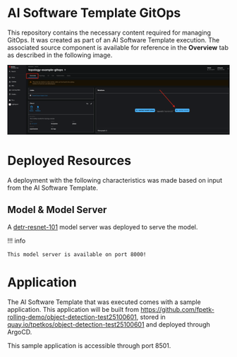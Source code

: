 # **AI Software Template GitOps**

This repository contains the necessary content required for managing GitOps. It was created as part of an AI Software Template execution. The associated source component is available for reference in the **Overview** tab as described in the following image.

![Overview Tab](./images/overview-dependency.png)

# **Deployed Resources**

A deployment with the following characteristics was made based on input from the AI Software Template.

## **Model & Model Server**

A [detr-resnet-101]( https://github.com/containers/ai-lab-recipes/tree/main/model_servers/object_detection_python) model server was deployed to serve the []() model.

!!! info

    This model server is available on port 8000!

# **Application**

The AI Software Template that was executed comes with a sample application. This application will be built from https://github.com/fpetk-rolling-demo/object-detection-test25100601, stored in [quay.io/tpetkos/object-detection-test25100601](https://quay.io/tpetkos/object-detection-test25100601) and deployed through ArgoCD. 

This sample application is accessible through port 8501.